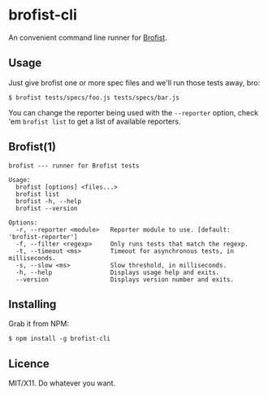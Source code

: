 # brofist-cli

An convenient command line runner for [Brofist][].

[Brofist]: http://github.com/brofistjs/brofist


## Usage

Just give brofist one or more spec files and we'll run those tests away, bro:

    $ brofist tests/specs/foo.js tests/specs/bar.js
    
You can change the reporter being used with the `--reporter` option, check 'em
`brofist list` to get a list of available reporters.


## Brofist(1)


    brofist --- runner for Brofist tests

    Usage:
      brofist [options] <files...>
      brofist list
      brofist -h, --help
      brofist --version

    Options:
      -r, --reporter <module>   Reporter module to use. [default: 'brofist-reporter']
      -f, --filter <regexp>     Only runs tests that match the regexp.
      -t, --timeout <ms>        Timeout for asynchronous tests, in milliseconds.
      -s, --slow <ms>           Slow threshold, in milliseconds.
      -h, --help                Displays usage help and exits.
      --version                 Displays version number and exits.

      
      
## Installing

Grab it from NPM:

    $ npm install -g brofist-cli
    

## Licence

MIT/X11. Do whatever you want.
